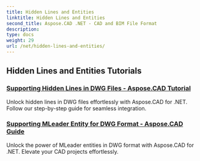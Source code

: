 ```yaml
---
title: Hidden Lines and Entities
linktitle: Hidden Lines and Entities
second_title: Aspose.CAD .NET - CAD and BIM File Format
description: 
type: docs
weight: 29
url: /net/hidden-lines-and-entities/
---
```


## Hidden Lines and Entities Tutorials
### [Supporting Hidden Lines in DWG Files - Aspose.CAD Tutorial](./supporting-hidden-lines-in-dwg/)
Unlock hidden lines in DWG files effortlessly with Aspose.CAD for .NET. Follow our step-by-step guide for seamless integration.
### [Supporting MLeader Entity for DWG Format - Aspose.CAD Guide](./supporting-mleader-entity-for-dwg-format/)
Unlock the power of MLeader entities in DWG format with Aspose.CAD for .NET. Elevate your CAD projects effortlessly.